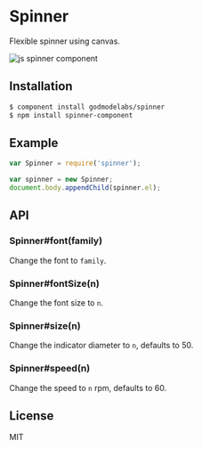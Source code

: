
# Spinner

  Flexible spinner using canvas.

  ![js spinner component](http://i.imgur.com/Iyl0d.png)

## Installation

```bash
$ component install godmodelabs/spinner
$ npm install spinner-component
```

## Example

```js
var Spinner = require('spinner');

var spinner = new Spinner;
document.body.appendChild(spinner.el);
```

## API
  
### Spinner#font(family)

  Change the font to `family`.

### Spinner#fontSize(n)

  Change the font size to `n`.

### Spinner#size(n)

  Change the indicator diameter to `n`, defaults to 50.

### Spinner#speed(n)

  Change the speed to `n` rpm, defaults to 60.

## License

  MIT
